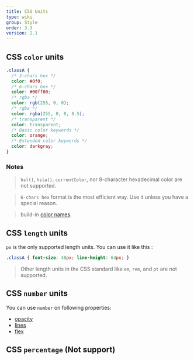 ```yaml
---
title: CSS Units
type: wiki
group: Style
order: 3.3
version: 2.1
---
```


<!-- toc -->

## CSS `color` units

```css
.classA {
  /* 3-chars hex */
  color: #0f0;
  /* 6-chars hex */
  color: #00ff00;
  /* rgba */
  color: rgb(255, 0, 0);
  /* rgba */
  color: rgba(255, 0, 0, 0.5);
  /* transparent */
  color: transparent;
  /* Basic color keywords */
  color: orange;
  /* Extended color keywords */
  color: darkgray;
}
```

### Notes

> `hsl()`, `hsla()`, `currentColor`, nor 8-character hexadecimal color are not supported.

> `6-chars hex` format is the most efficient way. Use it unless you have a special reason.

> build-in [color names](./color-names.html).

## CSS `length` units
`px` is the only supported length units.
You can use it like this :

```css
.classA { font-size: 48px; line-height: 64px; }
```

> Other length units in the CSS standard like `em`, `rem`, and `pt` are not supported.

## CSS `number` units
You can use `number` on following properties:
* [opacity](./common-styles.html)
* [lines](./text-styles.html)
* [flex](./common-styles.html)

## CSS `percentage` (Not support)